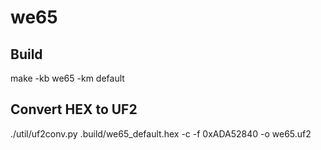 # we65

## Build

make -kb we65 -km default

## Convert HEX to UF2

./util/uf2conv.py .build/we65_default.hex -c -f 0xADA52840 -o we65.uf2
